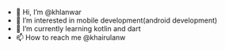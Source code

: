 - 👋 Hi, I’m @khlanwar
- 👀 I’m interested in mobile development(android development)
- 🌱 I’m currently learning kotlin and dart
- 📫 How to reach me @khairulanw
